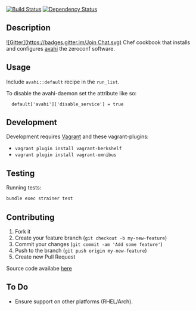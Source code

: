 [![Build Status](https://secure.travis-ci.org/pwelch/chef-avahi.png)](http://travis-ci.org/pwelch/chef-avahi)
[![Dependency Status](https://gemnasium.com/pwelch/chef-avahi.png)](https://gemnasium.com/pwelch/chef-avahi)

## Description

[![Gitter](https://badges.gitter.im/Join Chat.svg)](https://gitter.im/pwelch/chef-avahi?utm_source=badge&utm_medium=badge&utm_campaign=pr-badge&utm_content=badge)
Chef cookbook that installs and configures [avahi](http://avahi.org/) the zeroconf software.

## Usage
Include `avahi::default` recipe in the `run_list`.

To disable the avahi-daemon set the attribute like so:
```
  default['avahi']['disable_service'] = true
```

## Development
Development requires [Vagrant](http://vagrantup.com/) and these vagrant-plugins:
* `vagrant plugin install vagrant-berkshelf`
* `vagrant plugin install vagrant-omnibus`

## Testing
Running tests:
```bash
bundle exec strainer test
```

## Contributing
1. Fork it
2. Create your feature branch (`git checkout -b my-new-feature`)
3. Commit your changes (`git commit -am 'Add some feature'`)
4. Push to the branch (`git push origin my-new-feature`)
5. Create new Pull Request

Source code availabe [here](https://github.com/pwelch/chef-avahi)

## To Do
* Ensure support on other platforms (RHEL/Arch).
